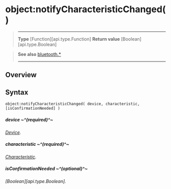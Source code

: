 # object:notifyCharacteristicChanged()

> --------------------- ------------------------------------------------------------------------------------------
> __Type__              [Function][api.type.Function]
> __Return value__      [Boolean][api.type.Boolean]


> __See also__          [bluetooth.*](/plugin/bluetooth.md)
> --------------------- ------------------------------------------------------------------------------------------

## Overview

## Syntax

	object:notifyCharacteristicChanged( device, characteristic, [isConfirmationNeeded] )

##### device ~^(required)^~
_[Device](/plugin/bluetooth/type/Device/index.md)._

##### characteristic ~^(required)^~
_[Characteristic](/plugin/bluetooth/type/Characteristic/index.md)._

##### isConfirmationNeeded ~^(optional)^~
_[Boolean][api.type.Boolean]._